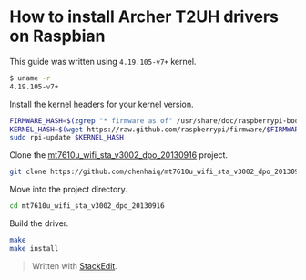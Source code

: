# How to install Archer T2UH drivers on Raspbian

This guide was written using `4.19.105-v7+` kernel.

```sh
$ uname -r
4.19.105-v7+
```

Install the kernel headers for your kernel version.

```sh
FIRMWARE_HASH=$(zgrep "* firmware as of" /usr/share/doc/raspberrypi-bootloader/changelog.Debian.gz | head -1 | awk '{ print $5 }')
KERNEL_HASH=$(wget https://raw.github.com/raspberrypi/firmware/$FIRMWARE_HASH/extra/git_hash -O -)
sudo rpi-update $KERNEL_HASH
```

Clone the [mt7610u_wifi_sta_v3002_dpo_20130916](https://github.com/chenhaiq/mt7610u_wifi_sta_v3002_dpo_20130916) project.

```sh
git clone https://github.com/chenhaiq/mt7610u_wifi_sta_v3002_dpo_20130916
```

Move into the project directory.

```sh
cd mt7610u_wifi_sta_v3002_dpo_20130916
```

Build the driver.

```sh
make
make install
```


> Written with [StackEdit](https://stackedit.io/).
<!--stackedit_data:
eyJoaXN0b3J5IjpbLTY1MjU3MzQwOSw3NTEwNDg5NDgsLTIxMD
gwODQ5OTMsNjU0NTcyMzY2LDE0MTk3NDgxODMsNzA2NTA0OTM2
LDIyNTI1NDg0MiwxNjIzMDk1ODYzLDcxNDY0NzQ1OSwtNDMyMz
M2ODcyXX0=
-->